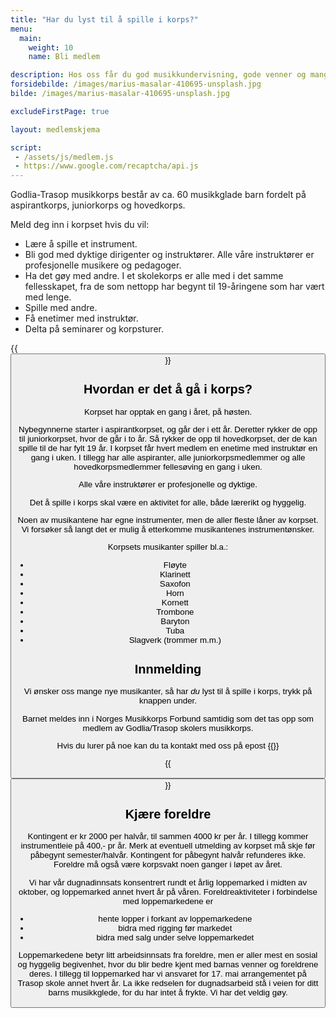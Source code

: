 ```yaml
---
title: "Har du lyst til å spille i korps?"
menu:
  main:
    weight: 10
    name: Bli medlem

description: Hos oss får du god musikkundervisning, gode venner og mange hyggelige og spennende opplevelser.
forsidebilde: /images/marius-masalar-410695-unsplash.jpg
bilde: /images/marius-masalar-410695-unsplash.jpg

excludeFirstPage: true

layout: medlemskjema

script:
 - /assets/js/medlem.js
 - https://www.google.com/recaptcha/api.js
---
```


Godlia-Trasop musikkorps består av ca. 60 musikkglade barn fordelt på
aspirantkorps, juniorkorps og hovedkorps.

Meld deg inn i korpset hvis du vil:

- Lære å spille et instrument.
- Bli god med dyktige dirigenter og instruktører. Alle våre instruktører er
  profesjonelle musikere og pedagoger.
- Ha det gøy med andre. I et skolekorps er alle med i det samme fellesskapet,
  fra de som nettopp har begynt til 19-åringene som har vært med lenge.
- Spille med andre.
- Få enetimer med instruktør.
- Delta på seminarer og korpsturer.

{{<button link="#form" tekst="trykk her for innmeldingsskjema" >}}

## Hvordan er det å gå i korps?

Korpset har opptak en gang i året, på høsten.

Nybegynnerne starter i aspirantkorpset, og går der i ett år. Deretter rykker de
opp til juniorkorpset, hvor de går i to år. Så rykker de opp til hovedkorpset,
der de kan spille til de har fylt 19 år. I korpset får hvert medlem en enetime
med instruktør en gang i uken. I tillegg har alle aspiranter, alle
juniorkorpsmedlemmer og alle hovedkorpsmedlemmer fellesøving en gang i uken.

Alle våre instruktører er profesjonelle og dyktige.

Det å spille i korps skal være en aktivitet for alle, både lærerikt og hyggelig.

Noen av musikantene har egne instrumenter, men de aller fleste låner av korpset.
Vi forsøker så langt det er mulig å etterkomme musikantenes instrumentønsker.

Korpsets musikanter spiller bl.a.:

- Fløyte
- Klarinett
- Saxofon
- Horn
- Kornett
- Trombone
- Baryton
- Tuba
- Slagverk (trommer m.m.)

## Innmelding

Vi ønsker oss mange nye musikanter, så har *du* lyst til å spille i korps, trykk
på knappen under.

Barnet meldes inn i Norges Musikkorps Forbund samtidig som det tas opp som
medlem av Godlia/Trasop skolers musikkorps.

Hvis du lurer på noe kan du ta kontakt med oss på epost
{{<email medlem>}}

{{<button link="#form" tekst="trykk her for innmeldingsskjema" >}}

## Kjære foreldre

Kontingent er kr 2000 per halvår, til sammen 4000 kr per år. I tillegg kommer
instrumentleie på 400,- pr år. Merk at eventuell utmelding av korpset må skje
før påbegynt semester/halvår. Kontingent for påbegynt halvår refunderes ikke.
Foreldre må også være korpsvakt noen ganger i løpet av året.

Vi har vår dugnadinnsats konsentrert rundt et årlig loppemarked i midten av
oktober, og loppemarked annet hvert år på våren. Foreldreaktiviteter i
forbindelse med loppemarkedene er

- hente lopper i forkant av loppemarkedene
- bidra med rigging før markedet
- bidra med salg under selve loppemarkedet

Loppemarkedene betyr litt arbeidsinnsats fra foreldre, men er aller mest en
sosial og hyggelig begivenhet, hvor du blir bedre kjent med barnas venner og
foreldrene deres. I tillegg til loppemarked har vi ansvaret for 17. mai
arrangementet på Trasop skole annet hvert år. La ikke redselen for dugnadsarbeid
stå i veien for ditt barns musikkglede, for du har intet å frykte. Vi har det
veldig gøy.
